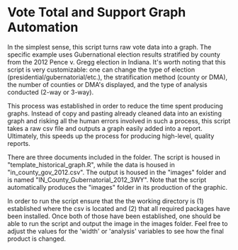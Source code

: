 # Vote Total and Support Graph Automation

In the simplest sense, this script turns raw vote data into a graph. The specific example uses Gubernational election results stratified by county from the 2012 Pence v. Gregg election in Indiana. It's worth noting that this script is very customizable: one can change the type of election (presidential/gubernatorial/etc.), the stratification method (county or DMA), the number of counties or DMA's displayed, and the type of analysis conducted (2-way or 3-way).

This process was established in order to reduce the time spent producing graphs. Instead of copy and pasting already cleaned data into an existing graph and risking all the human errors involved in such a process, this script takes a raw csv file and outputs a graph easily added into a report. Ultimately, this speeds up the process for producing high-level, quality reports. 

There are three documents included in the folder. The script is housed in "template_historical_graph.R", while the data is housed in "in_county_gov_2012.csv". The output is housed in the "images" folder and is named "IN_County_Gubernatorial_2012_3WY". Note that the script automatically produces the "images" folder in its production of the graphic.

In order to run the script ensure that the the working directory is (1) established where the csv is located and (2) that all required packages have been installed. Once both of those have been established, one should be able to run the script and output the image in the images folder. Feel free to adjust the values for the 'width' or 'analysis' variables to see how the final product is changed.
